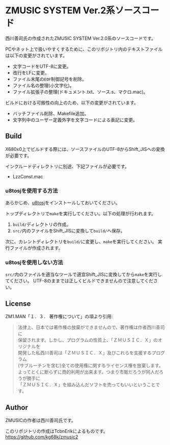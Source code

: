 # ZMUSIC SYSTEM Ver.2系ソースコード

西川善司氏の作成されたZMUSIC SYSTEM Ver.2.0系のソースコードです。  

PCやネット上で扱いやすくするために、このリポジトリ内のテキストファイルは以下の変更がされています。
* 文字コードをUTF-8に変更。
* 改行をLFに変更。
* ファイル末尾の`EOF`制御記号を削除。
* ファイル名の整理(小文字化)。
* ファイル拡張子の整理(ドキュメント.txt、ソース.s、マクロ.mac)。

ビルドにおける可搬性の向上のため、以下の変更がされています。
* バッチファイル削除、Makefile追加。
* 文字列中のユーザー定義外字を文字コードによる表記に変更。


## Build

X680x0上でビルドする際には、ソースファイルのUTF-8からShift_JISへの変換が必要です。

インクルードディレクトリに別途、下記ファイルが必要です。
* LzzConst.mac

### u8tosjを使用する方法

あらかじめ、[u8tosj](https://github.com/kg68k/u8tosj)をインストールしておいてください。

トップディレクトリで`make`を実行してください。以下の処理が行われます。
1. `build/`ディレクトリの作成。
3. `src/`内のファイルをShift_JISに変換して`build/`へ保存。

次に、カレントディレクトリを`build/`に変更し、`make`を実行してください。
実行ファイルが作成されます。

### u8tosjを使用しない方法

`src/`内のファイルを適当なツールで適宜Shift_JISに変換してから`make`を実行してください。
UTF-8のままでは正しくビルドできませんので注意してください。


## License
ZM1.MAN「１．３．  著作権について」の項より引用:

>   法律上、日本では著作権の放棄ができませんので、著作権は作者西川善司に  
> 保留されます。しかし、プログラムの性質上、「ＺＭＵＳＩＣ．Ｘ」のオリジナルを  
> 開発した私西川善司は「ＺＭＵＳＩＣ．Ｘ」及びこれらを支援するプログラム  
> (サブルーチンを含む)全ての使用権に関するライセンス権を放棄します。  
> よってとくに断らずに商的利用が出来ます。つまり市販だろうが同人だろうが勝手に  
> 「ＺＭＵＳＩＣ．Ｘ」を組み込んだソフトを売ってもいいということです。  


## Author
ZMUSICの作者は西川善司氏です。  

このリポジトリの作成はTcbnErikによるものです。  
https://github.com/kg68k/zmusic2
